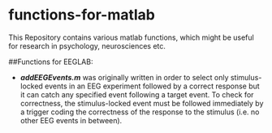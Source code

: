 # functions-for-matlab
This Repository contains various matlab functions, which might be useful for research in psychology, neurosciences etc.

##Functions for EEGLAB:

* **_addEEGEvents.m_** was originally written in order to select only stimulus-locked events in an EEG experiment followed by a correct response but it can catch any specified event following a target event. To check for correctness, the stimulus-locked event must be followed immediately by a trigger coding the correctness of the response to the stimulus (i.e. no other EEG events in between).
